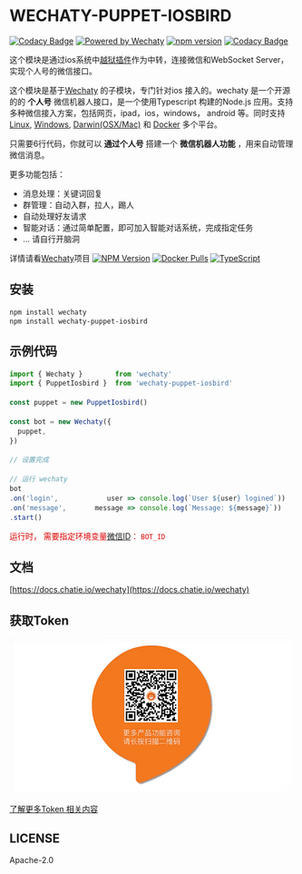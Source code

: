 # WECHATY-PUPPET-IOSBIRD

[![Codacy Badge](https://api.codacy.com/project/badge/Grade/8de1413895464131ae0706d5e0f950ae)](https://app.codacy.com/app/linyimin-bupt/wechaty-puppet-iosbird?utm_source=github.com&utm_medium=referral&utm_content=botorange/wechaty-puppet-iosbird&utm_campaign=Badge_Grade_Dashboard)
[![Powered by Wechaty](https://img.shields.io/badge/Powered%20By-Wechaty-blue.svg)](https://github.com/chatie/wechaty)
[![npm version](https://badge.fury.io/js/wechaty-puppet-iosbird.svg)](https://badge.fury.io/js/wechaty-puppet-iosbird)
[![Codacy Badge](https://api.codacy.com/project/badge/Grade/cb818825ff8146bab6a040febb5bd3c3)](https://app.codacy.com/app/windmemory/wechaty-puppet-padpro?utm_source=github.com&utm_medium=referral&utm_content=botorange/wechaty-puppet-padpro&utm_campaign=Badge_Grade_Settings)

这个模块是通过ios系统中[越狱插件](https://github.com/botorange/wechaty-puppet-iosbird/wiki/Jail-Break)作为中转，连接微信和WebSocket Server，实现个人号的微信接口。

这个模块是基于[Wechaty](https://github.com/Chatie/wechaty/) 的子模块，专门针对ios 接入的。wechaty 是一个开源的的 **个人号** 微信机器人接口，是一个使用Typescript 构建的Node.js 应用。支持多种微信接入方案，包括网页，ipad，ios，windows， android 等。同时支持[Linux](https://travis-ci.com/chatie/wechaty), [Windows](https://ci.appveyor.com/project/chatie/wechaty), [Darwin\(OSX/Mac\)](https://travis-ci.com/chatie/wechaty) 和 [Docker](https://app.shippable.com/github/Chatie/wechaty) 多个平台。

只需要6行代码，你就可以 **通过个人号** 搭建一个 **微信机器人功能** ，用来自动管理微信消息。

更多功能包括：

  * 消息处理：关键词回复
  * 群管理：自动入群，拉人，踢人
  * 自动处理好友请求
  * 智能对话：通过简单配置，即可加入智能对话系统，完成指定任务
  * ... 请自行开脑洞

详情请看[Wechaty](https://github.com/chatie/wechaty)项目 [![NPM Version](https://badge.fury.io/js/wechaty.svg)](https://badge.fury.io/js/wechaty) [![Docker Pulls](https://img.shields.io/docker/pulls/zixia/wechaty.svg?maxAge=2592000)](https://hub.docker.com/r/zixia/wechaty/) [![TypeScript](https://img.shields.io/badge/<%2F>-TypeScript-blue.svg)](https://www.typescriptlang.org/)

## 安装

```shell
npm install wechaty
npm install wechaty-puppet-iosbird
```

## 示例代码

```ts
import { Wechaty }        from 'wechaty'
import { PuppetIosbird }  from 'wechaty-puppet-iosbird'

const puppet = new PuppetIosbird()

const bot = new Wechaty({
  puppet,
})

// 设置完成

// 运行 wechaty
bot
.on('login',            user => console.log(`User ${user} logined`))
.on('message',       message => console.log(`Message: ${message}`))
.start()
```

<font  color="#dd0000">运行时， 需要指定环境变量[微信ID](https://github.com/botorange/wechaty-puppet-iosbird/wiki/Jail-Break#查看是否成功并获取微信id)： `BOT_ID`</font>

## 文档

[https://docs.chatie.io/wechaty](https://docs.chatie.io/wechaty)

## 获取Token

![contact](./image/contact.gif)

[了解更多Token 相关内容](https://github.com/lijiarui/wechaty-puppet-padchat/wiki/%E8%B4%AD%E4%B9%B0token)

## LICENSE

Apache-2.0
